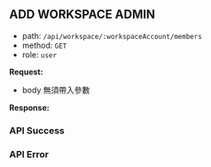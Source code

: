 ## ADD WORKSPACE ADMIN

- path: `/api/workspace/:workspaceAccount/members`
- method: `GET`
- role: `user`

**Request:**

- body 無須帶入參數

**Response:**

### API Success

### API Error

